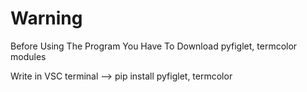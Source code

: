 <h1>Warning</h2>
Before Using The Program You Have To Download pyfiglet, termcolor modules


Write in VSC terminal --> pip install pyfiglet, termcolor
